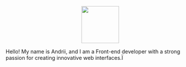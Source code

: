 <div id="header" align="center">
  <img src="https://media.giphy.com/media/M9gbBd9nbDrOTu1Mqx/giphy.gif" width="100"/>
</div>
<p>Hello! My name is Andrii, and I am a Front-end developer with a strong passion for creating innovative web interfaces.Ï</p>
